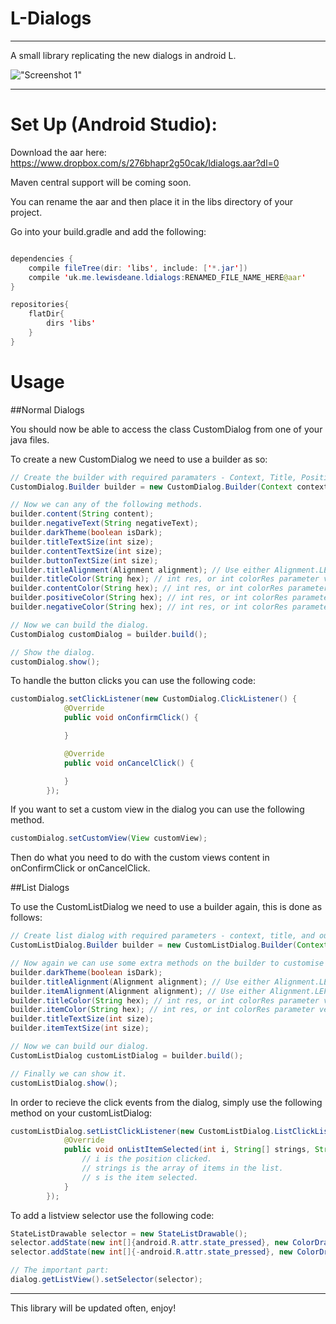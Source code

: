 # L-Dialogs

* * *

A small library replicating the new dialogs in android L.

!["Screenshot 1"](https://github.com/lewisjdeane/L-Dialogs/raw/master/screenshots/banner.jpg)

* * *

# Set Up (Android Studio):

Download the aar here: https://www.dropbox.com/s/276bhapr2g50cak/ldialogs.aar?dl=0

Maven central support will be coming soon.

You can rename the aar and then place it in the libs directory of your project.

Go into your build.gradle and add the following:
```java

dependencies {
    compile fileTree(dir: 'libs', include: ['*.jar'])
    compile 'uk.me.lewisdeane.ldialogs:RENAMED_FILE_NAME_HERE@aar'
}

repositories{
    flatDir{
        dirs 'libs'
    }
}

```

# Usage

##Normal Dialogs

You should now be able to access the class CustomDialog from one of your java files.

To create a new CustomDialog we need to use a builder as so:

```java
// Create the builder with required paramaters - Context, Title, Positive Text
CustomDialog.Builder builder = new CustomDialog.Builder(Context context, String title, String positiveText);

// Now we can any of the following methods.
builder.content(String content);
builder.negativeText(String negativeText);
builder.darkTheme(boolean isDark);
builder.titleTextSize(int size);
builder.contentTextSize(int size);
builder.buttonTextSize(int size);
builder.titleAlignment(Alignment alignment); // Use either Alignment.LEFT, Alignment.CENTER or Alignment.RIGHT
builder.titleColor(String hex); // int res, or int colorRes parameter versions available as well.
builder.contentColor(String hex); // int res, or int colorRes parameter versions available as well.
builder.positiveColor(String hex); // int res, or int colorRes parameter versions available as well.
builder.negativeColor(String hex); // int res, or int colorRes parameter versions available as well.

// Now we can build the dialog.
CustomDialog customDialog = builder.build();

// Show the dialog.
customDialog.show();
```

To handle the button clicks you can use the following code:

```java
customDialog.setClickListener(new CustomDialog.ClickListener() {
            @Override
            public void onConfirmClick() {

            }

            @Override
            public void onCancelClick() {

            }
        });
```

If you want to set a custom view in the dialog you can use the following method.

```java
customDialog.setCustomView(View customView);
```

Then do what you need to do with the custom views content in onConfirmClick or onCancelClick.


##List Dialogs

To use the CustomListDialog we need to use a builder again, this is done as follows:

```java
// Create list dialog with required parameters - context, title, and our array of items to fill the list.
CustomListDialog.Builder builder = new CustomListDialog.Builder(Context context, String title, String[] items);

// Now again we can use some extra methods on the builder to customise it more.
builder.darkTheme(boolean isDark);
builder.titleAlignment(Alignment alignment); // Use either Alignment.LEFT, Alignment.CENTER or Alignment.RIGHT
builder.itemAlignment(Alignment alignment); // Use either Alignment.LEFT, Alignment.CENTER or Alignment.RIGHT
builder.titleColor(String hex); // int res, or int colorRes parameter versions available as well.
builder.itemColor(String hex); // int res, or int colorRes parameter versions available as well.
builder.titleTextSize(int size);
builder.itemTextSize(int size);

// Now we can build our dialog.
CustomListDialog customListDialog = builder.build();

// Finally we can show it.
customListDialog.show();
```

In order to recieve the click events from the dialog, simply use the following method on your customListDialog:
```java
customListDialog.setListClickListener(new CustomListDialog.ListClickListener() {
            @Override
            public void onListItemSelected(int i, String[] strings, String s) {
                // i is the position clicked.
                // strings is the array of items in the list.
                // s is the item selected.
            }
        });
``` 

To add a listview selector use the following code:
```java
StateListDrawable selector = new StateListDrawable();
selector.addState(new int[]{android.R.attr.state_pressed}, new ColorDrawable(R.color.color1));
selector.addState(new int[]{-android.R.attr.state_pressed}, new ColorDrawable(R.color.color2));

// The important part:
dialog.getListView().setSelector(selector);
```

* * *

This library will be updated often, enjoy!
